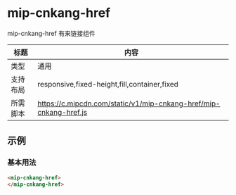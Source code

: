 # mip-cnkang-href

mip-cnkang-href 有来链接组件

标题|内容
----|----
类型|通用
支持布局|responsive,fixed-height,fill,container,fixed
所需脚本|https://c.mipcdn.com/static/v1/mip-cnkang-href/mip-cnkang-href.js

## 示例

### 基本用法
```html
<mip-cnkang-href>
</mip-cnkang-href>
```

